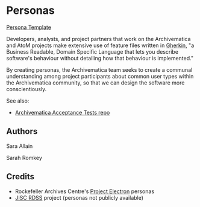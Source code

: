 # Personas

[Persona Template](persona-template.md)

Developers, analysts, and project partners that work on the Archivematica and AtoM projects make extensive use of feature files
written in [Gherkin](https://github.com/cucumber/cucumber/wiki/Gherkin), "a Business Readable, Domain Specific Language that
lets you describe software's behaviour without detailing how that behaviour is implemented."

By creating personas, the Archivematica team seeks to create a communal understanding among project participants about common
user types within the Archivematica community, so that we can design the software more conscientiously.

See also:
* [Archivematica Acceptance Tests repo](https://github.com/artefactual-labs/archivematica-acceptance-tests)

## Authors

Sara Allain

Sarah Romkey

## Credits

* Rockefeller Archives Centre's [Project Electron](https://github.com/RockefellerArchiveCenter/project_electron/) personas
* [JISC RDSS](https://github.com/JiscRDSS) project (personas not publicly available)
